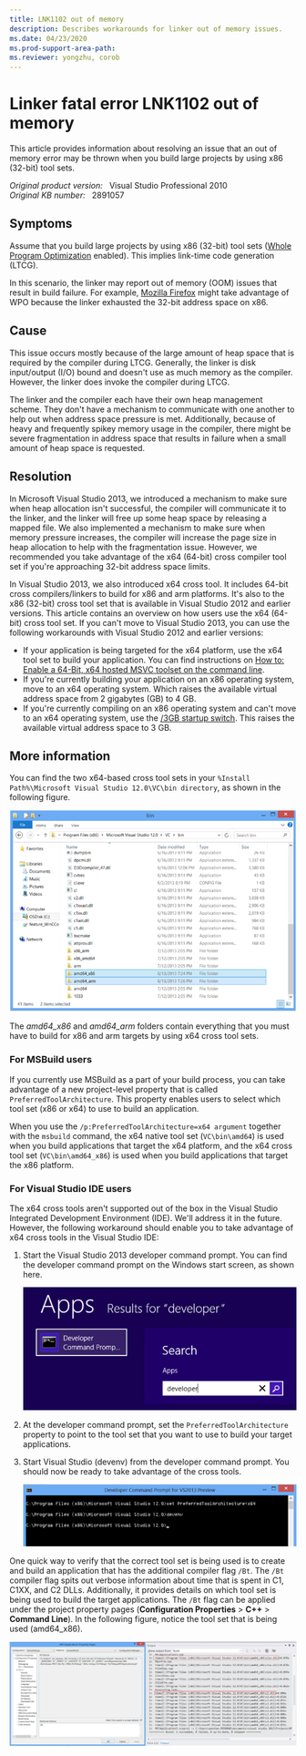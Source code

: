```yaml
---
title: LNK1102 out of memory
description: Describes workarounds for linker out of memory issues.
ms.date: 04/23/2020
ms.prod-support-area-path: 
ms.reviewer: yongzhu, corob
---
```

# Linker fatal error LNK1102 out of memory

This article provides information about resolving an issue that an out of memory error may be thrown when you build large projects by using x86 (32-bit) tool sets.

_Original product version:_ &nbsp; Visual Studio Professional 2010  
_Original KB number:_ &nbsp; 2891057

## Symptoms

Assume that you build large projects by using x86 (32-bit) tool sets ([Whole Program Optimization](/cpp/build/reference/gl-whole-program-optimization) enabled). This implies link-time code generation (LTCG).

In this scenario, the linker may report out of memory (OOM) issues that result in build failure. For example, [Mozilla Firefox](https://developer.mozilla.org/docs/Mozilla/Developer_guide/Build_Instructions/Building_with_Profile-Guided_Optimization) might take advantage of WPO because the linker exhausted the 32-bit address space on x86.

## Cause

This issue occurs mostly because of the large amount of heap space that is required by the compiler during LTCG. Generally, the linker is disk input/output (I/O) bound and doesn't use as much memory as the compiler. However, the linker does invoke the compiler during LTCG.

The linker and the compiler each have their own heap management scheme. They don't have a mechanism to communicate with one another to help out when address space pressure is met. Additionally, because of heavy and frequently spikey memory usage in the compiler, there might be severe fragmentation in address space that results in failure when a small amount of heap space is requested.

## Resolution

In Microsoft Visual Studio 2013, we introduced a mechanism to make sure when heap allocation isn't successful, the compiler will communicate it to the linker, and the linker will free up some heap space by releasing a mapped file. We also implemented a mechanism to make sure when memory pressure increases, the compiler will increase the page size in heap allocation to help with the fragmentation issue. However, we recommended you take advantage of the x64 (64-bit) cross compiler tool set if you're approaching 32-bit address space limits.

In Visual Studio 2013, we also introduced x64 cross tool. It includes 64-bit cross compilers/linkers to build for x86 and arm platforms. It's also to the x86 (32-bit) cross tool set that is available in Visual Studio 2012 and earlier versions. This article contains an overview on how users use the x64 (64-bit) cross tool set. If you can't move to Visual Studio 2013, you can use the following workarounds with Visual Studio 2012 and earlier versions:

- If your application is being targeted for the x64 platform, use the x64 tool set to build your application. You can find instructions on [How to: Enable a 64-Bit, x64 hosted MSVC toolset on the command line](/cpp/build/how-to-enable-a-64-bit-visual-cpp-toolset-on-the-command-line).
- If you're currently building your application on an x86 operating system, move to an x64 operating system. Which raises the available virtual address space from 2 gigabytes (GB) to 4 GB.
- If you're currently compiling on an x86 operating system and can't move to an x64 operating system, use the [/3GB startup switch](/previous-versions/tn-archive/bb124810(v=exchg.65)). This raises the available virtual address space to 3 GB.

## More information

You can find the two x64-based cross tool sets in your `%Install Path%\Microsoft Visual Studio 12.0\VC\bin directory`, as shown in the following figure.

![cross tool sets in the bin](./media/linker-fatal-error-out-of-memory/bin.png)

The *amd64_x86* and *amd64_arm* folders contain everything that you must have to build for x86 and arm targets by using x64 cross tool sets.

### For MSBuild users

If you currently use MSBuild as a part of your build process, you can take advantage of a new project-level property that is called `PreferredToolArchitecture`. This property enables users to select which tool set (x86 or x64) to use to build an application.

When you use the `/p:PreferredToolArchitecture=x64 argument` together with the `msbuild` command, the x64 native tool set (`VC\bin\amd64`) is used when you build applications that target the x64 platform, and the x64 cross tool set (`VC\bin\amd64_x86`) is used when you build applications that target the x86 platform.  

### For Visual Studio IDE users

The x64 cross tools aren't supported out of the box in the Visual Studio Integrated Development Environment (IDE). We'll address it in the future. However, the following workaround should enable you to take advantage of x64 cross tools in the Visual Studio IDE:

1. Start the Visual Studio 2013 developer command prompt. You can find the developer command prompt on the Windows start screen, as shown here.

    ![how to search for developer on the Windows start screen](./media/linker-fatal-error-out-of-memory/search-for-developer.png)

2. At the developer command prompt, set the `PreferredToolArchitecture` property to point to the tool set that you want to use to build your target applications.
3. Start Visual Studio (devenv) from the developer command prompt. You should now be ready to take advantage of the cross tools.

    ![Develop command prompt for VS2013 preview](./media/linker-fatal-error-out-of-memory/develop-command-prompt.png)

One quick way to verify that the correct tool set is being used is to create and build an application that has the additional compiler flag `/Bt`. The `/Bt` compiler flag spits out verbose information about time that is spent in C1, C1XX, and C2 DLLs. Additionally, it provides details on which tool set is being used to build the target applications. The `/Bt` flag can be applied under the project property pages (**Configuration Properties** > **C++** > **Command Line**). In the following figure, notice the tool set that is being used (amd64_x86).  

![Displays output and all options in MFCApplication3 Property Pages](./media/linker-fatal-error-out-of-memory/mfcapplicationthree-property-pages.png)
